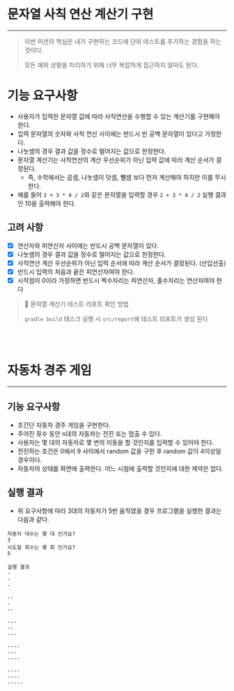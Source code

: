 # 문자열 사칙 연산 계산기 구현

---

> 이번 미션의 핵심은 내가 구현하는 코드에 단위 테스트를 추가하는 경험을 하는 것이다.
> 
> 모든 예외 상황을 처리하기 위해 너무 복잡하게 접근하지 않아도 된다.

# 기능 요구사항
- 사용자가 입력한 문자열 값에 따라 사칙연산을 수행할 수 있는 계산기를 구현해야 한다.
- 입력 문자열의 숫자와 사칙 연산 사이에는 반드시 빈 공백 문자열이 있다고 가정한다.
- 나눗셈의 경우 결과 값을 정수로 떨어지는 값으로 한정한다.
- 문자열 계산기는 사칙연산의 계산 우선순위가 아닌 입력 값에 따라 계산 순서가 결정된다. 
    - 즉, 수학에서는 곱셈, 나눗셈이 덧셈, 뺄셈 보다 먼저 계산해야 하지만 이를 무시한다.
- 예를 들어 `2 + 3 * 4 / 2`와 같은 문자열을 입력할 경우 `2 + 3 * 4 / 2` 실행 결과인 10을 출력해야 한다.

## 고려 사항

- [X] 연산자와 피연산자 사이에는 반드시 공백 문자열이 있다.
- [X] 나눗셈의 경우 결과 값을 정수로 떨어지는 값으로 한정한다.
- [X] 사칙연산 계산 우선순위가 아닌 입력 순서에 따라 계산 순서가 결정된다. (선입선출)
- [X] 반드시 입력의 처음과 끝은 피연산자여야 한다.
- [X] 시작점이 0이라 가정하면 반드시 짝수자리는 피연산자, 홀수자리는 연산자여야 한다 

> 📜 문자열 계산기 테스트 리포트 확인 방법
> 
> `gradle build` 태스크 실행 시 `src/report`에 테스트 리포트가 생성 된다

<br />

<br />

# 자동차 경주 게임

---

## 기능 요구사항
- 초간단 자동차 경주 게임을 구현한다.
- 주어진 횟수 동안 n대의 자동차는 전진 또는 멈출 수 있다.
- 사용자는 몇 대의 자동차로 몇 번의 이동을 할 것인지를 입력할 수 있어야 한다.
- 전진하는 조건은 0에서 9 사이에서 random 값을 구한 후 random 값이 4이상일 경우이다.
- 자동차의 상태를 화면에 출력한다. 어느 시점에 출력할 것인지에 대한 제약은 없다.

## 실행 결과
- 위 요구사항에 따라 3대의 자동차가 5번 움직였을 경우 프로그램을 실행한 결과는 다음과 같다.

```text
자동차 대수는 몇 대 인가요?
3
시도할 회수는 몇 회 인가요?
5

실행 결과
-
-
-

--
-
--

---
--
---

----
---
----

----
----
-----
```
